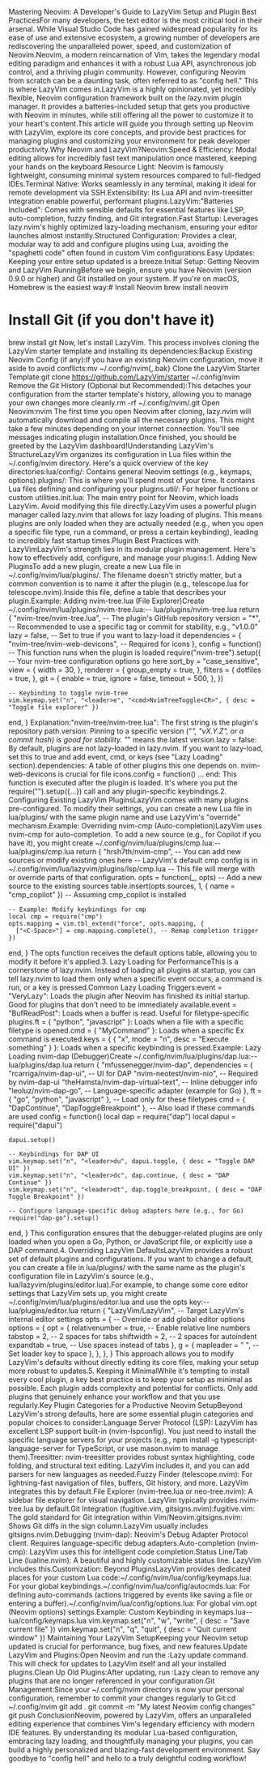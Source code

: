 Mastering Neovim: A Developer's Guide to LazyVim Setup and Plugin Best PracticesFor many developers, the text editor is the most critical tool in their arsenal. While Visual Studio Code has gained widespread popularity for its ease of use and extensive ecosystem, a growing number of developers are rediscovering the unparalleled power, speed, and customization of Neovim.Neovim, a modern reincarnation of Vim, takes the legendary modal editing paradigm and enhances it with a robust Lua API, asynchronous job control, and a thriving plugin community. However, configuring Neovim from scratch can be a daunting task, often referred to as "config hell." This is where LazyVim comes in.LazyVim is a highly opinionated, yet incredibly flexible, Neovim configuration framework built on the lazy.nvim plugin manager. It provides a batteries-included setup that gets you productive with Neovim in minutes, while still offering all the power to customize it to your heart's content.This article will guide you through setting up Neovim with LazyVim, explore its core concepts, and provide best practices for managing plugins and customizing your environment for peak developer productivity.Why Neovim and LazyVim?Neovim:Speed & Efficiency: Modal editing allows for incredibly fast text manipulation once mastered, keeping your hands on the keyboard.Resource Light: Neovim is famously lightweight, consuming minimal system resources compared to full-fledged IDEs.Terminal Native: Works seamlessly in any terminal, making it ideal for remote development via SSH.Extensibility: Its Lua API and nvim-treesitter integration enable powerful, performant plugins.LazyVim:"Batteries Included": Comes with sensible defaults for essential features like LSP, auto-completion, fuzzy finding, and Git integration.Fast Startup: Leverages lazy.nvim's highly optimized lazy-loading mechanism, ensuring your editor launches almost instantly.Structured Configuration: Provides a clear, modular way to add and configure plugins using Lua, avoiding the "spaghetti code" often found in custom Vim configurations.Easy Updates: Keeping your entire setup updated is a breeze.Initial Setup: Getting Neovim and LazyVim RunningBefore we begin, ensure you have Neovim (version 0.9.0 or higher) and Git installed on your system. If you're on macOS, Homebrew is the easiest way:# Install Neovim
brew install neovim

# Install Git (if you don't have it)
brew install git
Now, let's install LazyVim. This process involves cloning the LazyVim starter template and installing its dependencies:Backup Existing Neovim Config (if any):If you have an existing Neovim configuration, move it aside to avoid conflicts:mv ~/.config/nvim{,.bak}
Clone the LazyVim Starter Template:git clone https://github.com/LazyVim/starter ~/.config/nvim
Remove the Git History (Optional but Recommended):This detaches your configuration from the starter template's history, allowing you to manage your own changes more cleanly.rm -rf ~/.config/nvim/.git
Open Neovim:nvim
The first time you open Neovim after cloning, lazy.nvim will automatically download and compile all the necessary plugins. This might take a few minutes depending on your internet connection. You'll see messages indicating plugin installation.Once finished, you should be greeted by the LazyVim dashboard!Understanding LazyVim's StructureLazyVim organizes its configuration in Lua files within the ~/.config/nvim directory. Here's a quick overview of the key directories:lua/config/: Contains general Neovim settings (e.g., keymaps, options).plugins/: This is where you'll spend most of your time. It contains Lua files defining and configuring your plugins.util/: For helper functions or custom utilities.init.lua: The main entry point for Neovim, which loads LazyVim. Avoid modifying this file directly.LazyVim uses a powerful plugin manager called lazy.nvim that allows for lazy loading of plugins. This means plugins are only loaded when they are actually needed (e.g., when you open a specific file type, run a command, or press a certain keybinding), leading to incredibly fast startup times.Plugin Best Practices with LazyVimLazyVim's strength lies in its modular plugin management. Here's how to effectively add, configure, and manage your plugins:1. Adding New PluginsTo add a new plugin, create a new Lua file in ~/.config/nvim/lua/plugins/. The filename doesn't strictly matter, but a common convention is to name it after the plugin (e.g., telescope.lua for telescope.nvim).Inside this file, define a table that describes your plugin.Example: Adding nvim-tree.lua (File Explorer)Create ~/.config/nvim/lua/plugins/nvim-tree.lua:-- lua/plugins/nvim-tree.lua
return {
  "nvim-tree/nvim-tree.lua", -- The plugin's GitHub repository
  version = "*", -- Recommended to use a specific tag or commit for stability, e.g., "v1.0.0"
  lazy = false, -- Set to true if you want to lazy-load it
  dependencies = {
    "nvim-tree/nvim-web-devicons", -- Required for icons
  },
  config = function()
    -- This function runs when the plugin is loaded
    require("nvim-tree").setup({
      -- Your nvim-tree configuration options go here
      sort_by = "case_sensitive",
      view = {
        width = 30,
      },
      renderer = {
        group_empty = true,
      },
      filters = {
        dotfiles = true,
      },
      git = {
        enable = true,
        ignore = false,
        timeout = 500,
      },
    })

    -- Keybinding to toggle nvim-tree
    vim.keymap.set("n", "<leader>e", "<cmd>NvimTreeToggle<CR>", { desc = "Toggle file explorer" })
  end,
}
Explanation:"nvim-tree/nvim-tree.lua": The first string is the plugin's repository path.version: Pinning to a specific version ("*", "vX.Y.Z", or a commit hash) is good for stability. "*" means the latest version.lazy = false: By default, plugins are not lazy-loaded in lazy.nvim. If you want to lazy-load, set this to true and add event, cmd, or keys (see "Lazy Loading" section).dependencies: A table of other plugins this one depends on. nvim-web-devicons is crucial for file icons.config = function() ... end: This function is executed after the plugin is loaded. It's where you put the require("<plugin>").setup({...}) call and any plugin-specific keybindings.2. Configuring Existing LazyVim PluginsLazyVim comes with many plugins pre-configured. To modify their settings, you can create a new Lua file in lua/plugins/ with the same plugin name and use LazyVim's "override" mechanism.Example: Overriding nvim-cmp (Auto-completion)LazyVim uses nvim-cmp for auto-completion. To add a new source (e.g., for Copilot if you have it), you might create ~/.config/nvim/lua/plugins/cmp.lua:-- lua/plugins/cmp.lua
return {
  "hrsh7th/nvim-cmp",
  -- You can add new sources or modify existing ones here
  -- LazyVim's default cmp config is in ~/.config/nvim/lua/lazyvim/plugins/lsp/cmp.lua
  -- This file will merge with or override parts of that configuration.
  opts = function(_, opts)
    -- Add a new source to the existing sources
    table.insert(opts.sources, 1, { name = "cmp_copilot" }) -- Assuming cmp_copilot is installed

    -- Example: Modify keybindings for cmp
    local cmp = require("cmp")
    opts.mapping = vim.tbl_extend("force", opts.mapping, {
      ["<C-Space>"] = cmp.mapping.complete(), -- Remap completion trigger
    })
  end,
}
The opts function receives the default options table, allowing you to modify it before it's applied.3. Lazy Loading for PerformanceThis is a cornerstone of lazy.nvim. Instead of loading all plugins at startup, you can tell lazy.nvim to load them only when a specific event occurs, a command is run, or a key is pressed.Common Lazy Loading Triggers:event = "VeryLazy": Loads the plugin after Neovim has finished its initial startup. Good for plugins that don't need to be immediately available.event = "BufReadPost": Loads when a buffer is read. Useful for filetype-specific plugins.ft = { "python", "javascript" }: Loads when a file with a specific filetype is opened.cmd = { "MyCommand" }: Loads when a specific Ex command is executed.keys = { { "<leader>x", mode = "n", desc = "Execute something" } }: Loads when a specific keybinding is pressed.Example: Lazy Loading nvim-dap (Debugger)Create ~/.config/nvim/lua/plugins/dap.lua:-- lua/plugins/dap.lua
return {
  "mfussenegger/nvim-dap",
  dependencies = {
    "rcarriga/nvim-dap-ui", -- UI for DAP
    "nvim-neotest/nvim-nio", -- Required by nvim-dap-ui
    "theHamsta/nvim-dap-virtual-text", -- Inline debugger info
    "leoluz/nvim-dap-go", -- Language-specific adapter (example for Go)
  },
  ft = { "go", "python", "javascript" }, -- Load only for these filetypes
  cmd = { "DapContinue", "DapToggleBreakpoint" }, -- Also load if these commands are used
  config = function()
    local dap = require("dap")
    local dapui = require("dapui")

    dapui.setup()

    -- Keybindings for DAP UI
    vim.keymap.set("n", "<leader>du", dapui.toggle, { desc = "Toggle DAP UI" })
    vim.keymap.set("n", "<leader>dc", dap.continue, { desc = "DAP Continue" })
    vim.keymap.set("n", "<leader>dt", dap.toggle_breakpoint, { desc = "DAP Toggle Breakpoint" })

    -- Configure language-specific debug adapters here (e.g., for Go)
    require("dap-go").setup()
  end,
}
This configuration ensures that the debugger-related plugins are only loaded when you open a Go, Python, or JavaScript file, or explicitly use a DAP command.4. Overriding LazyVim DefaultsLazyVim provides a robust set of default plugins and configurations. If you want to change a default, you can create a file in lua/plugins/ with the same name as the plugin's configuration file in LazyVim's source (e.g., lua/lazyvim/plugins/editor.lua).For example, to change some core editor settings that LazyVim sets up, you might create ~/.config/nvim/lua/plugins/editor.lua and use the opts key:-- lua/plugins/editor.lua
return {
  "LazyVim/LazyVim", -- Target LazyVim's internal editor settings
  opts = {
    -- Override or add global editor options
    options = {
      opt = {
        relativenumber = true, -- Enable relative line numbers
        tabstop = 2,           -- 2 spaces for tabs
        shiftwidth = 2,        -- 2 spaces for autoindent
        expandtab = true,      -- Use spaces instead of tabs
      },
      g = {
        mapleader = " ", -- Set leader key to space
      },
    },
  },
}
This approach allows you to modify LazyVim's defaults without directly editing its core files, making your setup more robust to updates.5. Keeping it MinimalWhile it's tempting to install every cool plugin, a key best practice is to keep your setup as minimal as possible. Each plugin adds complexity and potential for conflicts. Only add plugins that genuinely enhance your workflow and that you use regularly.Key Plugin Categories for a Productive Neovim SetupBeyond LazyVim's strong defaults, here are some essential plugin categories and popular choices to consider:Language Server Protocol (LSP): LazyVim has excellent LSP support built-in (nvim-lspconfig). You just need to install the specific language servers for your projects (e.g., npm install -g typescript-language-server for TypeScript, or use mason.nvim to manage them).Treesitter: nvim-treesitter provides robust syntax highlighting, code folding, and structural text editing. LazyVim includes it, and you can add parsers for new languages as needed.Fuzzy Finder (telescope.nvim): For lightning-fast navigation of files, buffers, Git history, and more. LazyVim integrates this by default.File Explorer (nvim-tree.lua or neo-tree.nvim): A sidebar file explorer for visual navigation. LazyVim typically provides nvim-tree.lua by default.Git Integration (fugitive.vim, gitsigns.nvim):fugitive.vim: The gold standard for Git integration within Vim/Neovim.gitsigns.nvim: Shows Git diffs in the sign column.LazyVim usually includes gitsigns.nvim.Debugging (nvim-dap): Neovim's Debug Adapter Protocol client. Requires language-specific debug adapters.Auto-completion (nvim-cmp): LazyVim uses this for intelligent code completion.Status Line/Tab Line (lualine.nvim): A beautiful and highly customizable status line. LazyVim includes this.Customization: Beyond PluginsLazyVim provides dedicated places for your custom Lua code:~/.config/nvim/lua/config/keymaps.lua: For your global keybindings.~/.config/nvim/lua/config/autocmds.lua: For defining auto-commands (actions triggered by events like saving a file or entering a buffer).~/.config/nvim/lua/config/options.lua: For global vim.opt (Neovim options) settings.Example: Custom Keybinding in keymaps.lua-- lua/config/keymaps.lua
vim.keymap.set("n", "<leader>w", "<cmd>write<CR>", { desc = "Save current file" })
vim.keymap.set("n", "<leader>q", "<cmd>quit<CR>", { desc = "Quit current window" })
Maintaining Your LazyVim SetupKeeping your Neovim setup updated is crucial for performance, bug fixes, and new features.Update LazyVim and Plugins:Open Neovim and run the :Lazy update command. This will check for updates to LazyVim itself and all your installed plugins.Clean Up Old Plugins:After updating, run :Lazy clean to remove any plugins that are no longer referenced in your configuration.Git Management:Since your ~/.config/nvim directory is now your personal configuration, remember to commit your changes regularly to Git:cd ~/.config/nvim
git add .
git commit -m "My latest Neovim config changes"
git push
ConclusionNeovim, powered by LazyVim, offers an unparalleled editing experience that combines Vim's legendary efficiency with modern IDE features. By understanding its modular Lua-based configuration, embracing lazy loading, and thoughtfully managing your plugins, you can build a highly personalized and blazing-fast development environment. Say goodbye to "config hell" and hello to a truly delightful coding workflow!
